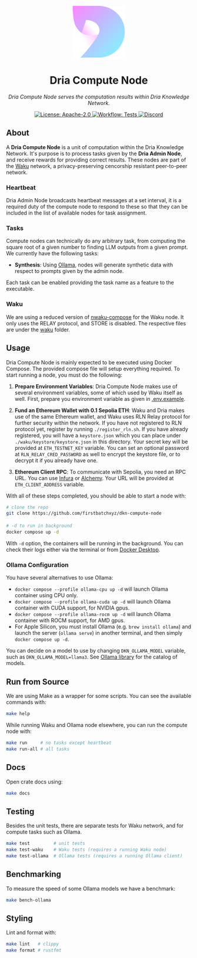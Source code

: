 <p align="center">
  <img src="https://raw.githubusercontent.com/firstbatchxyz/dria-js-client/master/logo.svg" alt="logo" width="142">
</p>

<p align="center">
  <h1 align="center">
    Dria Compute Node
  </h1>
  <p align="center">
    <i>Dria Compute Node serves the computation results within Dria Knowledge Network.</i>
  </p>
</p>

<p align="center">
    <a href="https://opensource.org/license/apache-2-0" target="_blank">
        <img alt="License: Apache-2.0" src="https://img.shields.io/badge/license-Apache%202.0-7CB9E8.svg">
    </a>
    <a href="./.github/workflows/test.yml" target="_blank">
        <img alt="Workflow: Tests" src="https://github.com/firstbatchxyz/dkn-compute-node/actions/workflows/tests.yml/badge.svg?branch=master">
    </a>
    <a href="https://discord.gg/2wuU9ym6fq" target="_blank">
        <img alt="Discord" src="https://dcbadge.vercel.app/api/server/2wuU9ym6fq?style=flat">
    </a>
</p>

## About

A **Dria Compute Node** is a unit of computation within the Dria Knowledge Network. It's purpose is to process tasks given by the **Dria Admin Node**, and receive rewards for providing correct results. These nodes are part of the [Waku](https://waku.org/) network, a privacy-preserving cencorship resistant peer-to-peer network.

### Heartbeat

Dria Admin Node broadcasts heartbeat messages at a set interval, it is a required duty of the compute node to respond to these so that they can be included in the list of available nodes for task assignment.

### Tasks

Compute nodes can technically do any arbitrary task, from computing the square root of a given number to finding LLM outputs from a given prompt. We currently have the following tasks:

- **Synthesis**: Using [Ollama](https://github.com/ollama/ollama), nodes will generate synthetic data with respect to prompts given by the admin node.

Each task can be enabled providing the task name as a feature to the executable.

### Waku

We are using a reduced version of [nwaku-compose](https://github.com/waku-org/nwaku-compose) for the Waku node. It only uses the RELAY protocol, and STORE is disabled. The respective files are under the [waku](./waku/) folder.

## Usage

Dria Compute Node is mainly expected to be executed using Docker Compose. The provided compose file will setup everything required. To start running a node, you must do the following:

1. **Prepare Environment Variables**: Dria Compute Node makes use of several environment variables, some of which used by Waku itself as well. First, prepare you environment variable as given in [.env.example](./.env.example).

1. **Fund an Ethereum Wallet with 0.1 Sepolia ETH**: Waku and Dria makes use of the same Ethereum wallet, and Waku uses RLN Relay protocol for further security within the network. If you have not registered to RLN protocol yet, register by running `./register_rln.sh`. If you have already registered, you will have a `keystore.json` which you can place under `./waku/keystore/keystore.json` in this directory. Your secret key will be provided at `ETH_TESTNET_KEY` variable. You can set an optional password at `RLN_RELAY_CRED_PASSWORD` as well to encrypt the keystore file, or to decrypt it if you already have one.

1. **Ethereum Client RPC**: To communicate with Sepolia, you need an RPC URL. You can use [Infura](https://app.infura.io/) or [Alchemy](https://www.alchemy.com/). Your URL will be provided at `ETH_CLIENT_ADDRESS` variable.

With all of these steps completed, you should be able to start a node with:

```sh
# clone the repo
git clone https://github.com/firstbatchxyz/dkn-compute-node

# -d to run in background
docker compose up -d
```

With `-d` option, the containers will be running in the background. You can check their logs either via the terminal or from [Docker Desktop](https://www.docker.com/products/docker-desktop/).

### Ollama Configuration

You have several alternatives to use Ollama:

- `docker compose --profile ollama-cpu up -d` will launch Ollama container using CPU only.
- `docker compose --profile ollama-cuda up -d` will launch Ollama container with CUDA support, for NVIDIA gpus.
- `docker compose --profile ollama-rocm up -d` will launch Ollama container with ROCM support, for AMD gpus.
- For Apple Silicon, you must install Ollama (e.g. `brew install ollama`) and launch the server (`ollama serve`) in another terminal, and then simply `docker compose up -d`.

You can decide on a model to use by changing `DKN_OLLAMA_MODEL` variable, such as `DKN_OLLAMA_MODEL=llama3`. See [Ollama library](https://ollama.com/library) for the catalog of models.

## Run from Source

We are using Make as a wrapper for some scripts. You can see the available commands with:

```sh
make help
```

While running Waku and Ollama node elsewhere, you can run the compute node with:

```sh
make run     # no tasks except heartbeat
make run-all # all tasks
```

## Docs

Open crate docs using:

```sh
make docs
```

## Testing

Besides the unit tests, there are separate tests for Waku network, and for compute tasks such as Ollama.

```sh
make test         # unit tests
make test-waku    # Waku tests (requires a running Waku node)
make test-ollama  # Ollama tests (requires a running Ollama client)
```

## Benchmarking

To measure the speed of some Ollama models we have a benchmark:

```sh
make bench-ollama
```

## Styling

Lint and format with:

```sh
make lint   # clippy
make format # rustfmt
```
